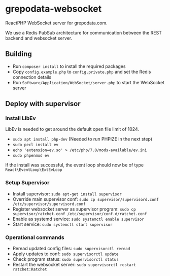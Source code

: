 # grepodata-websocket

ReactPHP WebSocket server for grepodata.com.

We use a Redis PubSub architecture for communication between the REST backend and websocket server.

## Building
- Run `composer install` to install the required packages
- Copy `config.example.php` to `config.private.php` and set the Redis connection details
- Run `Software/Application/WebSocket/server.php` to start the WebSocket server

## Deploy with supervisor

### Install LibEv
LibEv is needed to get around the default open file limit of 1024.
- `sudo apt install php-dev` (Needed to run PHPIZE in the next step)
- `sudo pecl install ev`
- `echo 'extension=ev.so' > /etc/php/7.0/mods-available/ev.ini`
- `sudo phpenmod ev`

If the install was successful, the event loop should now be of type `React\EventLoop\ExtEvLoop`

### Setup Supervisor
- Install supervisor: `sudo apt-get install supervisor`
- Override main supervisor conf: `sudo cp supervisor/supervisord.conf /etc/supervisor/supervisord.conf`
- Register websocket server as supervisor program: `sudo cp supervisor/ratchet.conf /etc/supervisor/conf.d/ratchet.conf`
- Enable as systemd service: `sudo systemctl enable supervisor`
- Start service: `sudo systemctl start supervisor`

### Operational commands
- Reread updated config files: `sudo supervisorctl reread`
- Apply updates to conf: `sudo supervisorctl update`
- Check program status: `sudo supervisorctl status`
- Restart the websocket server: `sudo supervisorctl restart ratchet:Ratchet`
